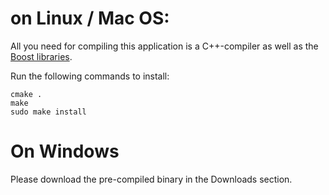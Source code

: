 # on Linux / Mac OS:
All you need for compiling this application is a C++-compiler as well as the [Boost libraries](http://www.boost.org/).

Run the following commands to install:

    cmake .
    make
    sudo make install

# On Windows
Please download the pre-compiled binary in the Downloads section.
